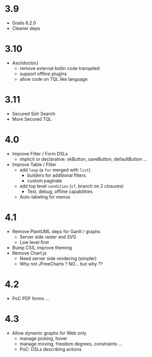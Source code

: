 # 3.9

- Grails 6.2.0
- Cleaner deps

# 3.10

- AsciidoctorJ
  - remove external kotlin code transpiled
  - support offline plugins
  - allow code on TQL like language

# 3.11

- Secured Solr Search
- More Secured TQL

# 4.0

- Improve Filter / Form DSLs
  - implicit or declarative: okButton, saveButton, defaultButton ...
- Improve Table / Filter
  - add `loop` (a `for` merged with `list`)
    - builders for additional filters
    - custom paginate
  - add top level `condition` (`if`, branch on 2 closures)
    - Test, debug, offline capabilities
  - Auto-labeling for menus 

# 4.1

- Remove PlantUML deps for Gantt / graphs
  - Server side raster and SVG
  - Low level first
- Bump CSS, improve theming
- Remove Chart.js
  - Need server side rendering (simpler)
  - Why not JFreeCharts ? NO... but why ??

# 4.2

- PoC PDF forms ...

# 4.3

- Allow dynamic graphs for Web only
  - manage picking, hover
  - manage moving, freedom degrees, constraints ...
  - PoC: DSLs describing actions